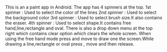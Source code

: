 This is an a paint app in Android.
The app has 4 spinners at the top.
1st spinner : Used to select the color of the lines
2nd spinner : Used to select the background color
3rd spinner : Used to select brush size.It also contains the eraser.
4th spinner : Used to select shape.It contains free hand,line,rectangle and oval.
There is also a drop down menu at the top right which contains clear option which clears the whole screen.
When using the free hand mode press and move to draw one the screen.While drawing a line,rectangle or oval press , move and then release.
